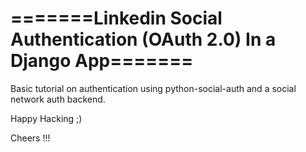 # =======Linkedin Social Authentication (OAuth 2.0) In a Django App======= #

Basic tutorial on authentication using python-social-auth and a social network auth backend.


Happy Hacking ;)

Cheers !!!

